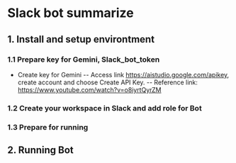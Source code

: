 # Slack bot summarize
## 1. Install and setup environtment 
### 1.1 Prepare key for Gemini, Slack_bot_token 
- Create key for Gemini
-- Access link https://aistudio.google.com/apikey, create account and choose Create API Key.
-- Reference link: https://www.youtube.com/watch?v=o8iyrtQyrZM
### 1.2 Create your workspace in Slack and add role for Bot

### 1.3 Prepare for running 

## 2. Running Bot
